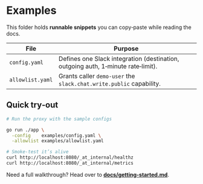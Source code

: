 # Examples

This folder holds **runnable snippets** you can copy‑paste while reading the docs.

| File             | Purpose                                                                          |
| ---------------- | -------------------------------------------------------------------------------- |
| `config.yaml`    | Defines one Slack integration (destination, outgoing auth, 1‑minute rate‑limit). |
| `allowlist.yaml` | Grants caller `demo-user` the `slack.chat.write.public` capability.              |

## Quick try‑out

```bash
# Run the proxy with the sample configs

go run ./app \
  -config    examples/config.yaml \
  -allowlist examples/allowlist.yaml

# Smoke‑test it’s alive
curl http://localhost:8080/_at_internal/healthz
curl http://localhost:8080/_at_internal/metrics
```

Need a full walkthrough? Head over to [**docs/getting-started.md**](../docs/getting-started.md).
